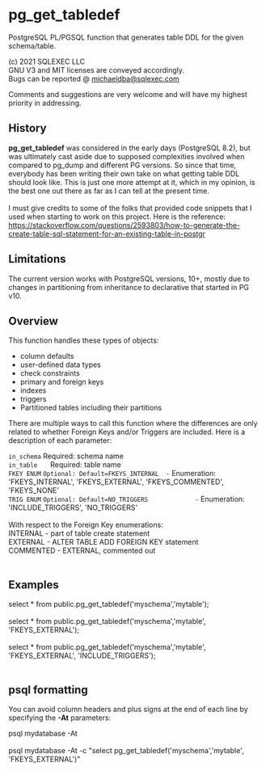 # pg_get_tabledef
PostgreSQL PL/PGSQL function that generates table DDL for the given schema/table.

(c) 2021 SQLEXEC LLC
<br/>
GNU V3 and MIT licenses are conveyed accordingly.
<br/>
Bugs can be reported @ michaeldba@sqlexec.com

Comments and suggestions are very welcome and will have my highest priority in addressing.

## History
**pg_get_tabledef** was considered in the early days (PostgreSQL 8.2), but was ultimately cast aside due to supposed complexities involved when compared to pg_dump and different PG versions.  So since that time, everybody has been writing their own take on what getting table DDL should look like.  This is just one more attempt at it, which in my opinion, is the best one out there as far as I can tell at the present time.
<br/><br/>
I must give credits to some of the folks that provided code snippets that I used when starting to work on this project.  Here is the reference: https://stackoverflow.com/questions/2593803/how-to-generate-the-create-table-sql-statement-for-an-existing-table-in-postgr
<br/>

## Limitations
The current version works with PostgreSQL versions, 10+, mostly due to changes in partitioning from inheritance to declarative that started in PG v10.


## Overview
This function handles these types of objects:
* column defaults
* user-defined data types
* check constraints
* primary and foreign keys
* indexes
* triggers
* Partitioned tables including their partitions

There are multiple ways to call this function where the differences are only related to whether Foreign Keys and/or Triggers are included.  Here is a description of each parameter:

`in_schema`         Required: schema name
<br/>
`in_table   `         Required: table name
<br/>
`FKEY ENUM`         `Optional: Default=FKEYS_INTERNAL  -` Enumeration: 'FKEYS_INTERNAL', 'FKEYS_EXTERNAL', 'FKEYS_COMMENTED', 'FKEYS_NONE'
<br/>
`TRIG ENUM`         `Optional: Default=NO_TRIGGERS             -` Enumeration: 'INCLUDE_TRIGGERS', 'NO_TRIGGERS'
<br/><br/>
With respect to the Foreign Key enumerations:
<br/>
INTERNAL - part of table create statement
<br/>
EXTERNAL - ALTER TABLE ADD FOREIGN KEY statement
<br/>
COMMENTED - EXTERNAL, commented out
<br/><br/>
## Examples
select * from public.pg_get_tabledef('myschema','mytable');
<br/><br/>
select * from public.pg_get_tabledef('myschema','mytable', 'FKEYS_EXTERNAL');
<br/><br/>
select * from public.pg_get_tabledef('myschema','mytable', 'FKEYS_EXTERNAL', 'INCLUDE_TRIGGERS');
<br/><br/>

## psql formatting
You can avoid column headers and plus signs at the end of each line by specifying the **-At** parameters:

psql mydatabase  -At
<br/><br/>
psql mydatabase  -At -c "select pg_get_tabledef('myschema','mytable', 'FKEYS_EXTERNAL')"

